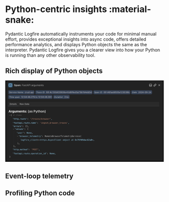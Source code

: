 # Python-centric insights :material-snake:

Pydantic Logfire automatically instruments your code for minimal manual effort, provides exceptional insights into async code, offers detailed performance analytics, and displays Python objects the same as the interpreter. Pydantic Logfire  gives you a clearer view into how your Python is running than any other observability tool.


## Rich display of Python objects

![Logfire FastAPI screenshot](../images/logfire-screenshot-fastapi-arguments.png)


## Event-loop telemetry

<!-- TODO: screengrab -->

## Profiling Python code

<!-- TODO: screengrab -->

